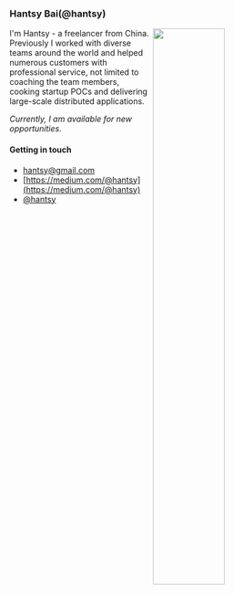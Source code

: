 ### Hantsy Bai(@hantsy)

<img width="50%" align="right" src="https://github-readme-stats.vercel.app/api?username=hantsy&show_icons=true&theme=vue&hide_title=true&include_all_commits=true&count_private=true" />

I'm Hantsy - a freelancer from China. Previously I worked with diverse teams around the world and helped numerous customers with professional service, not limited to coaching the team members,  cooking startup POCs and delivering large-scale distributed applications.

*Currently, I am available for new opportunities.*

#### Getting in touch

* [hantsy@gmail.com](mailto:hantsy@gmail.com)
* [https://medium.com/@hantsy](https://medium.com/@hantsy)
* [@hantsy](https://twitter.com/hantsy)

<!--
**hantsy/hantsy** is a ✨ _special_ ✨ repository because its `README.md` (this file) appears on your GitHub profile.

Here are some ideas to get you started:

- 🔭 I’m currently working on ...
- 🌱 I’m currently learning ...
- 👯 I’m looking to collaborate on ...
- 🤔 I’m looking for help with ...
- 💬 Ask me about ...
- 📫 How to reach me: ...
- 😄 Pronouns: ...
- ⚡ Fun fact: ...
-->
